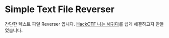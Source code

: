 # Simple Text File Reverser

간단한 텍스트 파일 Reverser 입니다. [HackCTF 나는 해귀다](https://ctf.j0n9hyun.xyz/challenges#나는%20해귀다)를 쉽게 해결하고자 만들었습니다.

